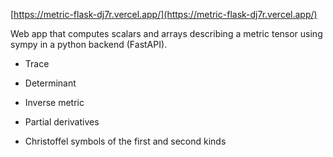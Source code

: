 [https://metric-flask-dj7r.vercel.app/](https://metric-flask-dj7r.vercel.app/)

Web app that computes scalars and arrays describing a metric tensor using sympy in a python backend (FastAPI).

- Trace

- Determinant 

- Inverse metric

- Partial derivatives

- Christoffel symbols of the first and second kinds